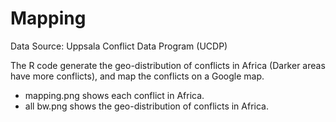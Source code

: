 Mapping
=======

Data Source: Uppsala Conflict Data Program (UCDP)

The R code generate the geo-distribution of conflicts in Africa (Darker areas have more conflicts), and map the conflicts on a Google map.

* mapping.png shows each conflict in Africa. 
* all bw.png shows the geo-distribution of conflicts in Africa.
